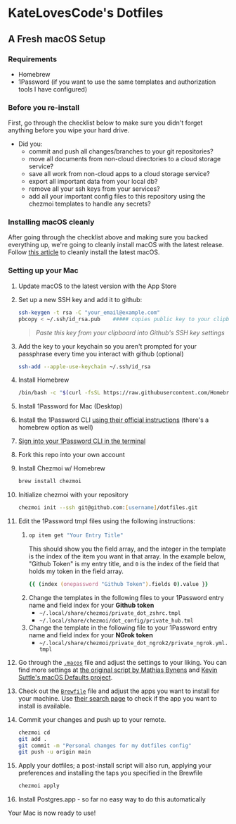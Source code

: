 # KateLovesCode's Dotfiles

## A Fresh macOS Setup

### Requirements
* Homebrew
* 1Password (if you want to use the same templates and authorization tools I have configured)

### Before you re-install

First, go through the checklist below to make sure you didn't forget anything before you wipe your hard drive.

- Did you:
  - commit and push all changes/branches to your git repositories?
  - move all documents from non-cloud directories to a cloud storage service?
  - save all work from non-cloud apps to a cloud storage service?
  - export all important data from your local db?
  - remove all your ssh keys from your services?
  - add all your important config files to this repository using the chezmoi templates to handle any secrets?


### Installing macOS cleanly

After going through the checklist above and making sure you backed everything up, we're going to cleanly install macOS with the latest release. Follow [this article](https://www.imore.com/how-do-clean-install-macos) to cleanly install the latest macOS.

### Setting up your Mac

1. Update macOS to the latest version with the App Store
1. Set up a new SSH key and add it to github:
    ```zsh
    ssh-keygen -t rsa -C "your_email@example.com"
    pbcopy < ~/.ssh/id_rsa.pub    ##### copies public key to your clipboard
    ```
    > _Paste this key from your clipboard into Github's SSH key settings_
1. Add the key to your keychain so you aren't prompted for your passphrase every time you interact with github (optional) 
    ```zsh
    ssh-add --apple-use-keychain ~/.ssh/id_rsa
    ```
1. Install Homebrew
    ```zsh
    /bin/bash -c "$(curl -fsSL https://raw.githubusercontent.com/Homebrew/install/HEAD/install.sh)"
    ```
1. Install 1Password for Mac (Desktop)
1. Install the 1Password CLI [using their official instructions](https://developer.1password.com/docs/cli/) (there's a homebrew option as well)
1. [Sign into your 1Password CLI in the terminal](https://developer.1password.com/docs/cli/get-started#sign-in)
1. Fork this repo into your own account
1. Install Chezmoi w/ Homebrew
    ```zsh
    brew install chezmoi
    ```
1. Initialize chezmoi with your repository
    ```zsh
    chezmoi init --ssh git@github.com:[username]/dotfiles.git
    ```
1. Edit the 1Password tmpl files using the following instructions:

    1. 
        ```zsh
        op item get "Your Entry Title"
        ```
        This should show you the field array, and the integer in the template is the index of the item you want in that array.  In the example below, "Github Token" is my entry title, and `0` is the index of the field that holds my token in the field array.
        ```zsh
        {{ (index (onepassword "Github Token").fields 0).value }}
        ```
    1. Change the templates in the following files to your 1Password entry name and field index for your **Github token**
        * `~/.local/share/chezmoi/private_dot_zshrc.tmpl`
        * `~/.local/share/chezmoi/dot_config/private_hub.tml` 
    1. Change the template in the following file to your 1Password entry name and field index for your **NGrok token**
        * `~/.local/share/chezmoi/private_dot_ngrok2/private_ngrok.yml.tmpl`
1. Go through the [`.macos`](./.macos) file and adjust the settings to your liking. You can find more settings at [the original script by Mathias Bynens](https://github.com/mathiasbynens/dotfiles/blob/master/.macos) and [Kevin Suttle's macOS Defaults project](https://github.com/kevinSuttle/MacOS-Defaults).
1. Check out the [`Brewfile`](./Brewfile) file and adjust the apps you want to install for your machine. Use [their search page](https://caskroom.github.io/search) to check if the app you want to install is available.
1. Commit your changes and push up to your remote.
    ```zsh
    chezmoi cd
    git add .
    git commit -m "Personal changes for my dotfiles config"
    git push -u origin main
    ```
1. Apply your dotfiles; a post-install script will also run, applying your preferences and installing the taps you specified in the Brewfile
    ```zsh
    chezmoi apply
    ```
1. Install Postgres.app - so far no easy way to do this automatically

Your Mac is now ready to use!